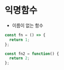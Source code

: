 # 익명함수

- 이름이 없는 함수

```javascript
const fn = () => {
  return 1;
};

const fn2 = function() {
  return 2;
};
```
